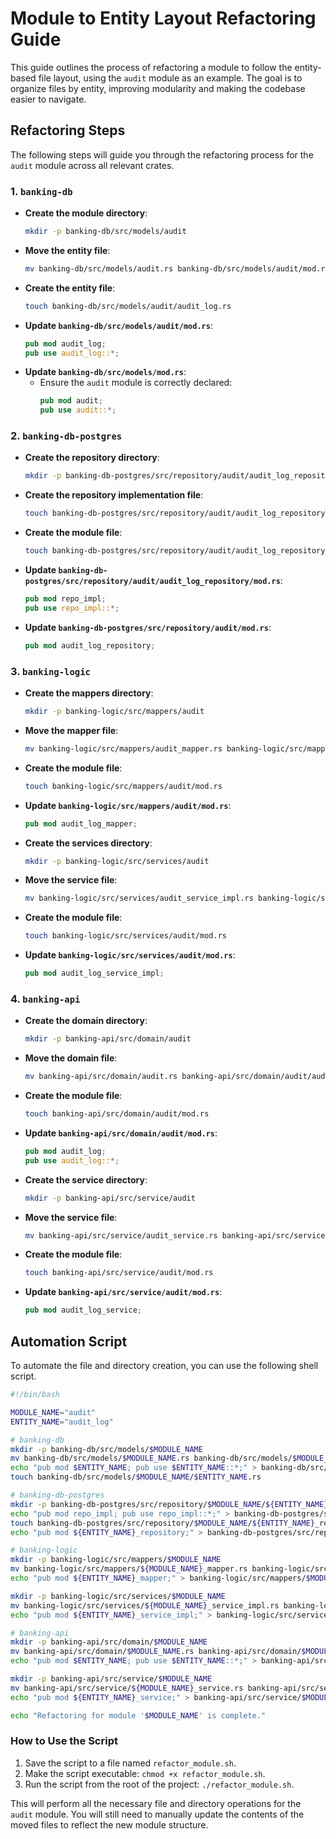 # Module to Entity Layout Refactoring Guide

This guide outlines the process of refactoring a module to follow the entity-based file layout, using the `audit` module as an example. The goal is to organize files by entity, improving modularity and making the codebase easier to navigate.

## Refactoring Steps

The following steps will guide you through the refactoring process for the `audit` module across all relevant crates.

### 1. `banking-db`

- **Create the module directory**:
  ```bash
  mkdir -p banking-db/src/models/audit
  ```
- **Move the entity file**:
  ```bash
  mv banking-db/src/models/audit.rs banking-db/src/models/audit/mod.rs
  ```
- **Create the entity file**:
  ```bash
  touch banking-db/src/models/audit/audit_log.rs
  ```
- **Update `banking-db/src/models/audit/mod.rs`**:
  ```rust
  pub mod audit_log;
  pub use audit_log::*;
  ```
- **Update `banking-db/src/models/mod.rs`**:
  - Ensure the `audit` module is correctly declared:
    ```rust
    pub mod audit;
    pub use audit::*;
    ```

### 2. `banking-db-postgres`

- **Create the repository directory**:
  ```bash
  mkdir -p banking-db-postgres/src/repository/audit/audit_log_repository
  ```
- **Create the repository implementation file**:
  ```bash
  touch banking-db-postgres/src/repository/audit/audit_log_repository/repo_impl.rs
  ```
- **Create the module file**:
  ```bash
  touch banking-db-postgres/src/repository/audit/audit_log_repository/mod.rs
  ```
- **Update `banking-db-postgres/src/repository/audit/audit_log_repository/mod.rs`**:
  ```rust
  pub mod repo_impl;
  pub use repo_impl::*;
  ```
- **Update `banking-db-postgres/src/repository/audit/mod.rs`**:
  ```rust
  pub mod audit_log_repository;
  ```

### 3. `banking-logic`

- **Create the mappers directory**:
  ```bash
  mkdir -p banking-logic/src/mappers/audit
  ```
- **Move the mapper file**:
  ```bash
  mv banking-logic/src/mappers/audit_mapper.rs banking-logic/src/mappers/audit/audit_log_mapper.rs
  ```
- **Create the module file**:
  ```bash
  touch banking-logic/src/mappers/audit/mod.rs
  ```
- **Update `banking-logic/src/mappers/audit/mod.rs`**:
  ```rust
  pub mod audit_log_mapper;
  ```
- **Create the services directory**:
  ```bash
  mkdir -p banking-logic/src/services/audit
  ```
- **Move the service file**:
  ```bash
  mv banking-logic/src/services/audit_service_impl.rs banking-logic/src/services/audit/audit_log_service_impl.rs
  ```
- **Create the module file**:
  ```bash
  touch banking-logic/src/services/audit/mod.rs
  ```
- **Update `banking-logic/src/services/audit/mod.rs`**:
  ```rust
  pub mod audit_log_service_impl;
  ```

### 4. `banking-api`

- **Create the domain directory**:
  ```bash
  mkdir -p banking-api/src/domain/audit
  ```
- **Move the domain file**:
  ```bash
  mv banking-api/src/domain/audit.rs banking-api/src/domain/audit/audit_log.rs
  ```
- **Create the module file**:
  ```bash
  touch banking-api/src/domain/audit/mod.rs
  ```
- **Update `banking-api/src/domain/audit/mod.rs`**:
  ```rust
  pub mod audit_log;
  pub use audit_log::*;
  ```
- **Create the service directory**:
  ```bash
  mkdir -p banking-api/src/service/audit
  ```
- **Move the service file**:
  ```bash
  mv banking-api/src/service/audit_service.rs banking-api/src/service/audit/audit_log_service.rs
  ```
- **Create the module file**:
  ```bash
  touch banking-api/src/service/audit/mod.rs
  ```
- **Update `banking-api/src/service/audit/mod.rs`**:
  ```rust
  pub mod audit_log_service;
  ```

## Automation Script

To automate the file and directory creation, you can use the following shell script.

```bash
#!/bin/bash

MODULE_NAME="audit"
ENTITY_NAME="audit_log"

# banking-db
mkdir -p banking-db/src/models/$MODULE_NAME
mv banking-db/src/models/$MODULE_NAME.rs banking-db/src/models/$MODULE_NAME/mod.rs
echo "pub mod $ENTITY_NAME; pub use $ENTITY_NAME::*;" > banking-db/src/models/$MODULE_NAME/mod.rs
touch banking-db/src/models/$MODULE_NAME/$ENTITY_NAME.rs

# banking-db-postgres
mkdir -p banking-db-postgres/src/repository/$MODULE_NAME/${ENTITY_NAME}_repository
echo "pub mod repo_impl; pub use repo_impl::*;" > banking-db-postgres/src/repository/$MODULE_NAME/${ENTITY_NAME}_repository/mod.rs
touch banking-db-postgres/src/repository/$MODULE_NAME/${ENTITY_NAME}_repository/repo_impl.rs
echo "pub mod ${ENTITY_NAME}_repository;" > banking-db-postgres/src/repository/$MODULE_NAME/mod.rs

# banking-logic
mkdir -p banking-logic/src/mappers/$MODULE_NAME
mv banking-logic/src/mappers/${MODULE_NAME}_mapper.rs banking-logic/src/mappers/$MODULE_NAME/${ENTITY_NAME}_mapper.rs
echo "pub mod ${ENTITY_NAME}_mapper;" > banking-logic/src/mappers/$MODULE_NAME/mod.rs

mkdir -p banking-logic/src/services/$MODULE_NAME
mv banking-logic/src/services/${MODULE_NAME}_service_impl.rs banking-logic/src/services/$MODULE_NAME/${ENTITY_NAME}_service_impl.rs
echo "pub mod ${ENTITY_NAME}_service_impl;" > banking-logic/src/services/$MODULE_NAME/mod.rs

# banking-api
mkdir -p banking-api/src/domain/$MODULE_NAME
mv banking-api/src/domain/$MODULE_NAME.rs banking-api/src/domain/$MODULE_NAME/$ENTITY_NAME.rs
echo "pub mod $ENTITY_NAME; pub use $ENTITY_NAME::*;" > banking-api/src/domain/$MODULE_NAME/mod.rs

mkdir -p banking-api/src/service/$MODULE_NAME
mv banking-api/src/service/${MODULE_NAME}_service.rs banking-api/src/service/$MODULE_NAME/${ENTITY_NAME}_service.rs
echo "pub mod ${ENTITY_NAME}_service;" > banking-api/src/service/$MODULE_NAME/mod.rs

echo "Refactoring for module '$MODULE_NAME' is complete."
```

### How to Use the Script

1.  Save the script to a file named `refactor_module.sh`.
2.  Make the script executable: `chmod +x refactor_module.sh`.
3.  Run the script from the root of the project: `./refactor_module.sh`.

This will perform all the necessary file and directory operations for the `audit` module. You will still need to manually update the contents of the moved files to reflect the new module structure.